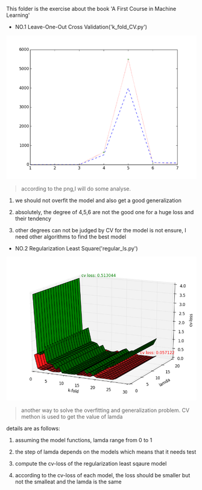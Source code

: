 This folder is the exercise about the book 'A First Course in Machine Learning'
* NO.1 Leave-One-Out Cross Validation('k_fold_CV.py')

![Results](https://github.com/edonyM/pyexer/blob/master/ml/basic/figure_1.png)

> according to the png,I will do some analyse.

1. we should not overfit the model and also get a good generalization

2. absolutely, the degree of 4,5,6 are not the good one for a huge loss and their tendency

3. other degrees can not be judged by CV for the model is not ensure, I need other algorithms to find the best model

* NO.2 Regularization Least Square('regular_ls.py')

![Results](https://github.com/edonyM/pyexer/blob/master/ml/basic/regularization_least-square_fitting.png)

> another way to solve the overfitting and generalization problem. CV methon is used to get the value of lamda

details are as follows:

1. assuming the model functions, lamda range from 0 to 1

2. the step of lamda depends on the models which means that it needs test

3. compute the cv-loss of the regularization least sqaure model

4. according to the cv-loss of each model, the loss should be smaller but not the smalleat and the lamda is the same
